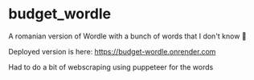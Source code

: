 # budget_wordle
A romanian version of Wordle with a bunch of words that I don't know 🤔

Deployed version is here: https://budget-wordle.onrender.com

Had to do a bit of webscraping using puppeteer for the words

